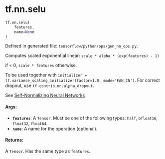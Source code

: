 <div itemscope itemtype="http://developers.google.com/ReferenceObject">
<meta itemprop="name" content="tf.nn.selu" />
<meta itemprop="path" content="Stable" />
</div>

# tf.nn.selu

``` python
tf.nn.selu(
    features,
    name=None
)
```



Defined in generated file: `tensorflow/python/ops/gen_nn_ops.py`.

Computes scaled exponential linear: `scale * alpha * (exp(features) - 1)`

if < 0, `scale * features` otherwise.

To be used together with
`initializer = tf.variance_scaling_initializer(factor=1.0, mode='FAN_IN')`.
For correct dropout, use `tf.contrib.nn.alpha_dropout`.

See [Self-Normalizing Neural Networks](https://arxiv.org/abs/1706.02515)

#### Args:

* <b>`features`</b>: A `Tensor`. Must be one of the following types: `half`, `bfloat16`, `float32`, `float64`.
* <b>`name`</b>: A name for the operation (optional).


#### Returns:

A `Tensor`. Has the same type as `features`.